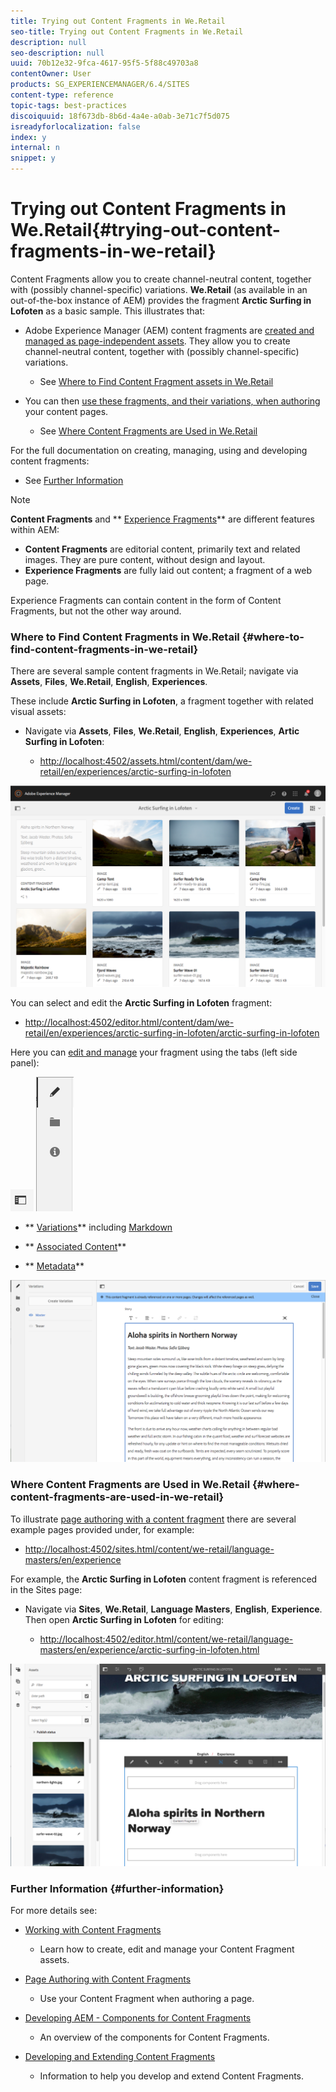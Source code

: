 ```yaml
---
title: Trying out Content Fragments in We.Retail
seo-title: Trying out Content Fragments in We.Retail
description: null
seo-description: null
uuid: 70b12e32-9fca-4617-95f5-5f88c49703a8
contentOwner: User
products: SG_EXPERIENCEMANAGER/6.4/SITES
content-type: reference
topic-tags: best-practices
discoiquuid: 18f673db-8b6d-4a4e-a0ab-3e71c7f5d075
isreadyforlocalization: false
index: y
internal: n
snippet: y
---
```


# Trying out Content Fragments in We.Retail{#trying-out-content-fragments-in-we-retail}

Content Fragments allow you to create channel-neutral content, together with (possibly channel-specific) variations. **We.Retail** (as available in an out-of-the-box instance of AEM) provides the fragment **Arctic Surfing in Lofoten** as a basic sample. This illustrates that:

* Adobe Experience Manager (AEM) content fragments are [created and managed as page-independent assets](/content/help/en/experience-manager/6-4/assets/using/content-fragments). They allow you to create channel-neutral content, together with (possibly channel-specific) variations.

    * See [Where to Find Content Fragment assets in We.Retail](#wheretofindcontentfragmentsinweretail)

* You can then [use these fragments, and their variations, when authoring](../../authoring/using/content-fragments.md) your content pages.

    * See [Where Content Fragments are Used in We.Retail](#wherecontentfragmentsareusedinweretail)

For the full documentation on creating, managing, using and developing content fragments:

* See [Further Information](#furtherinformation)

>[!NOTE]
>
>**Content Fragments** and ** [Experience Fragments](../../authoring/using/experience-fragments.md)** are different features within AEM:
>
>* **Content Fragments** are editorial content, primarily text and related images. They are pure content, without design and layout.
>* **Experience Fragments** are fully laid out content; a fragment of a web page.  
>
>Experience Fragments can contain content in the form of Content Fragments, but not the other way around. [](../../authoring/using/experience-fragments.md)

### Where to Find Content Fragments in We.Retail {#where-to-find-content-fragments-in-we-retail}

There are several sample content fragments in We.Retail; navigate via **Assets**, **Files**, **We.Retail**, **English**, **Experiences**.

These include **Arctic Surfing in Lofoten**, a fragment together with related visual assets:

* Navigate via **Assets**, **Files**, **We.Retail**, **English**, **Experiences**, **Artic Surfing in Lofoten**:

    * [http://localhost:4502/assets.html/content/dam/we-retail/en/experiences/arctic-surfing-in-lofoten](http://localhost:4502/assets.html/content/dam/we-retail/en/experiences/arctic-surfing-in-lofoten)

![](assets/CF-44.png)

You can select and edit the **Arctic Surfing in Lofoten** fragment:

* [http://localhost:4502/editor.html/content/dam/we-retail/en/experiences/arctic-surfing-in-lofoten/arctic-surfing-in-lofoten](http://localhost:4502/editor.html/content/dam/we-retail/en/experiences/arctic-surfing-in-lofoten/arctic-surfing-in-lofoten)

Here you can [edit and manage](/content/help/en/experience-manager/6-4/assets/using/content-fragments) your fragment using the tabs (left side panel):

![](assets/CF-45-AA.png)  ![](assets/CF-45-A.png)

* ** [Variations](/content/help/en/experience-manager/6-4/assets/using/content-fragments-variations)** including [Markdown](/content/help/en/experience-manager/6-4/assets/using/content-fragments-markdown)   

* ** [Associated Content](/content/help/en/experience-manager/6-4/assets/using/content-fragments-assoc-content)**
* ** [Metadata](/content/help/en/experience-manager/6-4/assets/using/content-fragments-metadata)**

![](assets/CF-46.png) 

### Where Content Fragments are Used in We.Retail {#where-content-fragments-are-used-in-we-retail}

To illustrate [page authoring with a content fragment](../../authoring/using/content-fragments.md) there are several example pages provided under, for example:

* [http://localhost:4502/sites.html/content/we-retail/language-masters/en/experience](/sites.html/content/we-retail/language-masters/en/experience)

For example, the **Arctic Surfing in Lofoten** content fragment is referenced in the Sites page:

* Navigate via **Sites**, **We.Retail**, **Language Masters**, **English**, **Experience**. Then open **Arctic Surfing in Lofoten** for editing:

    * [http://localhost:4502/editor.html/content/we-retail/language-masters/en/experience/arctic-surfing-in-lofoten.html](http://localhost:4502/editor.html/content/we-retail/language-masters/en/experience/arctic-surfing-in-lofoten.html)

![](assets/CF-53.png) 

### Further Information {#further-information}

For more details see:

* [Working with Content Fragments](/content/help/en/experience-manager/6-4/assets/using/content-fragments)

    * Learn how to create, edit and manage your Content Fragment assets.

* [Page Authoring with Content Fragments](../../authoring/using/content-fragments.md)

    * Use your Content Fragment when authoring a page.

* [Developing AEM - Components for Content Fragments](../../developing/using/components-content-fragments.md)

    * An overview of the components for Content Fragments.

* [Developing and Extending Content Fragments](../../developing/using/customizing-content-fragments.md)

    * Information to help you develop and extend Content Fragments.

